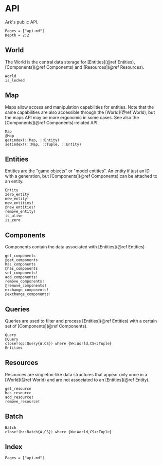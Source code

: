 # API

Ark's public API.

```@contents
Pages = ["api.md"]
Depth = 2:2
```

## World

The World is the central data storage for [Entities](@ref Entities), [Components](@ref Components)
and [Resources](@ref Resources).

```@docs
World
is_locked
```

## Map

Maps allow access and manipulation capabilities for entities.
Note that the same capabilities are also accessible through the [World](@ref World),
but the maps API may be more ergonomic in some cases.
See also the [Components](@ref Components)-related API.

```@docs
Map
@Map
getindex(::Map, ::Entity)
setindex!(::Map, ::Tuple, ::Entity)
```

## Entities

Entities are the "game objects" or "model entities".
An entity if just an ID with a generation, but [Components](@ref Components)
can be attached to an entity.

```@docs
Entity
zero_entity
new_entity!
new_entities!
@new_entities!
remove_entity!
is_alive
is_zero
```

## Components

Components contain the data associated with [Entities](@ref Entities)

```@docs
get_components
@get_components
has_components
@has_components
set_components!
add_components!
remove_components!
@remove_components!
exchange_components!
@exchange_components!
```

## Queries

Queries are used to filter and process [Entities](@ref Entities) with a
certain set of [Components](@ref Components).

```@docs
Query
@Query
close!(q::Query{W,CS}) where {W<:World,CS<:Tuple}
Entities
```

## Resources

Resources are singleton-like data structures that appear only once in a [World](@ref World)
and are not associated to an [Entities](@ref Entity).

```@docs
get_resource
has_resource
add_resource!
remove_resource!
```

## Batch

```@docs
Batch
close!(b::Batch{W,CS}) where {W<:World,CS<:Tuple}
```

## Index

```@index
Pages = ["api.md"]
```
